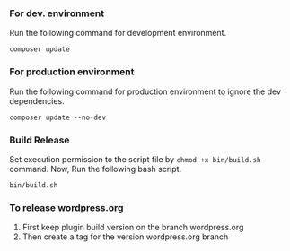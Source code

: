 ### For dev. environment

Run the following command for development environment.

```
composer update
```

### For production environment

Run the following command for production environment to ignore the dev dependencies.

```
composer update --no-dev
```

### Build Release

Set execution permission to the script file by `chmod +x bin/build.sh` command. Now, Run the following bash script.

```
bin/build.sh
```

### To release wordpress.org

1. First keep plugin build version on the branch wordpress.org
2. Then create a tag for the version wordpress.org branch
